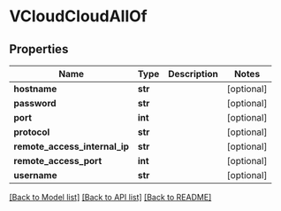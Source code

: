 # VCloudCloudAllOf

## Properties
Name | Type | Description | Notes
------------ | ------------- | ------------- | -------------
**hostname** | **str** |  | [optional] 
**password** | **str** |  | [optional] 
**port** | **int** |  | [optional] 
**protocol** | **str** |  | [optional] 
**remote_access_internal_ip** | **str** |  | [optional] 
**remote_access_port** | **int** |  | [optional] 
**username** | **str** |  | [optional] 

[[Back to Model list]](../README.md#documentation-for-models) [[Back to API list]](../README.md#documentation-for-api-endpoints) [[Back to README]](../README.md)



